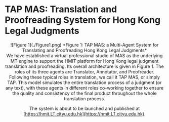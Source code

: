 # TAP MAS: Translation and Proofreading System for Hong Kong Legal Judgments

<div style="text-align: center;">
  ![Figure 1](./Figure1.png)
  *Figure 1: TAP MAS: a Multi-Agent System for Translating and Proofreading Hong Kong Legal Judgments*
</div>

<div style="text-align: center;">
  We have established a virtual professional studio of MAS as the underlying MT engine to support the HMIT platform for Hong Kong legal judgment translation and proofreading. Its overall architecture is given in Figure 1. The roles of its three agents are Translator, Annotator, and Proofreader. Following these typical roles in translation, we call it TAP MAS, or simply TAP. This model simulates the entire translation process of a judgment (or any text), with these agents in different roles co-working together to ensure the quality and consistency of the final product throughout the whole translation process.
  
  The system is about to be launched and published at [https://hmit.LT.cityu.edu.hk](https://hmit.LT.cityu.edu.hk).
</div>

